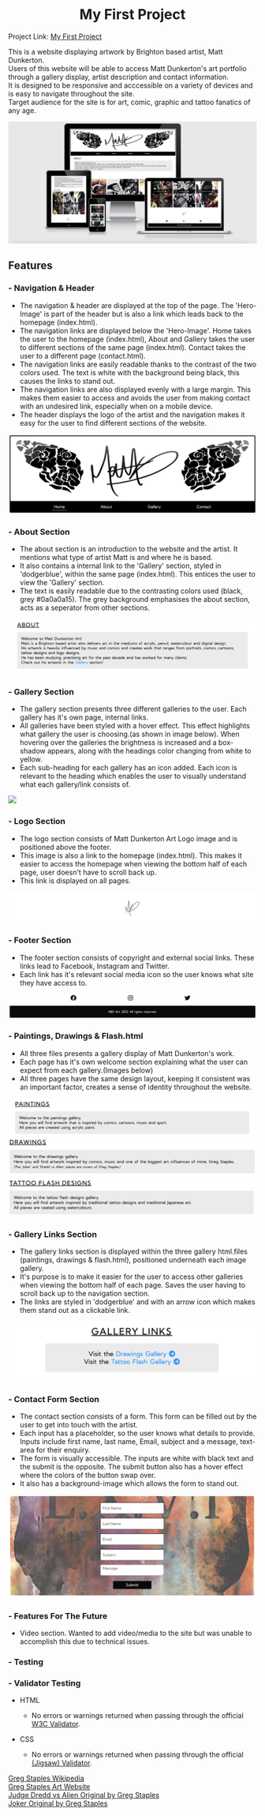 <h1 align="center">My First Project</h1>
Project Link: <a href="https://mattdunks94.github.io/my-first-project/index.html">My First Project</a>
<p>This is a website displaying artwork by Brighton based artist, Matt Dunkerton.<br>
Users of this website will be able to access Matt Dunkerton's art portfolio through a gallery display, artist description and contact information.<br>
It is designed to be responsive and acccessible on a variety of devices and is easy to navigate throughout the site.<br>
Target audience for the site is for art, comic, graphic and tattoo fanatics of any age.</p>

<img src="assets/images/readme-images/ami-responsive.png">

<h2>Features</h2>

### - Navigation & Header
<ul>
  <li>The navigation & header are displayed at the top of the page. The 'Hero-Image' is part of the header but is also a link which leads back to the homepage (index.html).</li>
  <li>The navigation links are displayed below the 'Hero-Image'. Home takes the user to the homepage (index.html), About and Gallery takes the user to different sections of the same page (index.html). Contact takes the user to a different page (contact.html).</li>
  <li>The navigation links are easily readable thanks to the contrast of the two colors used. The text is white with the background being black, this causes the links to stand out.</li>
  <li>The navigation links are also displayed evenly with a large margin. This makes them easier to access and avoids the user from making contact with an undesired link, especially when on a mobile device.</li>
  <li>The header displays the logo of the artist and the navigation makes it easy for the user to find different sections of the website.</li>
</ul>
<img src="assets/images/readme-images/header-nav.png">

### - About Section
<ul>
  <li>The about section is an introduction to the website and the artist. It mentions what type of artist Matt is and where he is based.</li> 
  <li>It also contains a internal link to the 'Gallery' section, styled in 'dodgerblue', within the same page (index.html). This entices the user to view the 'Gallery' section.</li>
  <li>The text is easily readable due to the contrasting colors used (black, grey #0a0a0a15). The grey background emphasises the about section, acts as a seperator from other sections.</li>
</ul>
<img src="assets/images/readme-images/about-section.png">

### - Gallery Section
<ul>
  <li>The gallery section presents three different galleries to the user. Each gallery has it's own page, internal links.</li>
  <li>All galleries have been styled with a hover effect. This effect highlights what gallery the user is choosing.(as shown in image below). When hovering over the galleries the brightness is increased and a box-shadow appears, along with the headings color changing from white to yellow.</li>
  <li>Each sub-heading for each gallery has an icon added. Each icon is relevant to the heading which enables the user to visually understand what each gallery/link consists of.</li>
</ul>
<img src="assets/images/readme-images/gallery-section.png">

### - Logo Section
<ul>
  <li>The logo section consists of Matt Dunkerton Art Logo image and is positioned above the footer.</li>
  <li>This image is also a link to the homepage (index.html). This makes it easier to access the homepage when viewing the bottom half of each page, user doesn't have to scroll back up.</li>
  <li>This link is displayed on all pages.</li>
</ul>
<img src="assets/images/readme-images/logo-section.png">

### - Footer Section
<ul>
  <li>The footer section consists of copyright and external social links. These links lead to Facebook, Instagram and Twitter.</li>
  <li>Each link has it's relevant social media icon so the user knows what site they have access to.</li>
</ul>
<img src="assets/images/readme-images/footer-section.png">

### - Paintings, Drawings & Flash.html 
<ul>
  <li>All three files presents a gallery display of Matt Dunkerton's work.</li>
  <li>Each page has it's own welcome section explaining what the user can expect from each gallery.(Images below)</li>
  <li>All three pages have the same design layout, keeping it consistent was an important factor, creates a sense of identity throughout the website.</li>
</ul>
<img src="assets/images/readme-images/paintings-gallery.png">
<img src="assets/images/readme-images/drawings-gallery.png">
<img src="assets/images/readme-images/tattoo-flash-gallery.png">

### - Gallery Links Section
<ul>
  <li>The gallery links section is displayed within the three gallery html.files (paintings, drawings & flash.html), positioned underneath each image gallery.</li>
  <li>It's purpose is to make it easier for the user to access other galleries when viewing the bottom half of each page. Saves the user having to scroll back up to the navigation section.</li>
  <li>The links are styled in 'dodgerblue' and with an arrow icon which makes them stand out as a clickable link.</li>
</ul>
<img src="assets/images/readme-images/gallery-links.png">

### - Contact Form Section
<ul>
  <li>The contact section consists of a form. This form can be filled out by the user to get into touch with the artist.</li>
  <li>Each input has a placeholder, so the user knows what details to provide. Inputs include first name, last name, Email, subject and a message, text-area for their enquiry.</li>
  <li>The form is visually accessible. The inputs are white with black text and the submit is the opposite. The submit button also has a hover effect where the colors of the button swap over.</li>
  <li>It also has a background-image which allows the form to stand out.</li>
</ul>
<img src="assets/images/readme-images/contact-form.png">

### - Features For The Future
<ul>
  <li>Video section. Wanted to add video/media to the site but was unable to accomplish this due to technical issues.</li>
</ul>

### - Testing


### - Validator Testing
<ul>
  <li>HTML</li>
  <ul>
      <li>No errors or warnings returned when passing through the official <a href="https://validator.w3.org/nu/?doc=https%3A%2F%2Fmattdunks94.github.io%2Fmy-first-project%2F">W3C Validator</a>.</li>
  </ul>
</ul>

<ul>
  <li>CSS</li>
  <ul>
      <li>No errors or warnings returned when passing through the official <a href="https://jigsaw.w3.org/css-validator/validator?uri=https%3A%2F%2Fmattdunks94.github.io%2Fmy-first-project%2F&profile=css3svg&usermedium=all&warning=1&vextwarning=&lang=en">(Jigsaw) Validator</a>.</li>
  </ul>
</ul>
  
<a href="https://en.wikipedia.org/wiki/Greg_Staples">Greg Staples Wikipedia</a><br>
<a href=https://www.gregstaples.com>Greg Staples Art Website</a><br>
<a href="https://cafans.b-cdn.net/images/Category_4062/subcat_39924/1324.jpg">Judge Dredd vs Alien Original by Greg Staples</a><br>
<a href="https://www.instagram.com/p/BuWX9UCBY7R/">Joker Original by Greg Staples</a>
